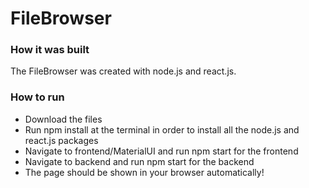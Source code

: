 # FileBrowser
### How it was built
The FileBrowser was created with node.js and react.js.

### How to run
- Download the files
- Run npm install at the terminal in order to install all the node.js and react.js packages
- Navigate to frontend/MaterialUI and run npm start for the frontend
- Navigate to backend and run npm start for the backend
- The page should be shown in your browser automatically!
